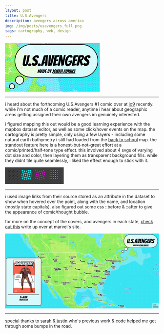 ```yaml
---
layout: post
title: U.S.Avengers
description: avengers across america
img: /img/posts/usavengers_full.png
tags: cartography, web, design
---
```

<div class="img_row">
    <img class="col three" src="/img/posts/usavengers_clip.png">
</div>
<hr>  

i heard about the forthcoming U.S.Avengers #1 comic over at [io9](http://io9.gizmodo.com/trying-to-figure-out-the-hero-state-pairings-of-marvels-1789141285?rev=1479501955025&utm_campaign=socialflow_io9_twitter&utm_source=io9_twitter&utm_medium=socialflow) recently. while i'm not much of a comic reader, anytime i hear about geographic areas getting assigned their own avengers im genuinely interested.  

i figured mapping this out would be a good learning experience with the mapbox dataset editor, as well as some click/hover events on the map. the cartography is pretty simple, only using a few layers - including some natural earth bathymetry i still had loaded from the [back to school](http://jonahadkins.com/portfolio/291_purp/) map. the standout feature here is a honest-but-not-great effort at a comic/printed/half-tone type effect. this involved about 4 svgs of varying dot size and color, then layering them as transparent background fills. while they didnt tile quite seamlessly, i liked the effect enough to stick with it.  

<div class="img_row">
    <img class="col three" src="/img/posts/tone_svg.png">
</div>
<hr>

i used image links from their source stored as an attribute in the dataset to show when hovered over the point, along with the name, and location (mostly state capitals). also figured out some css
::before & ::after to give the appearance of comic/thought bubble.

for more on the concept of the covers, and avengers in each state, [check out this](https://news.marvel.com/comics/26753/introducing_usavengers_state_variants/) write up over at marvel's site.



<div class="img_row">
    <img class="col three" src="/img/posts/usavengers_full.png">
</div>
<hr>

special thanks to [sarah](https://github.com/sml2198/JC-buildings/blob/gh-pages/10-19-16.html) & [justin](http://justinmiller.io/posts/2015/01/20/anatomy-of-a-travel-map/) who's previous work & code helped me get through some bumps in the road.  
